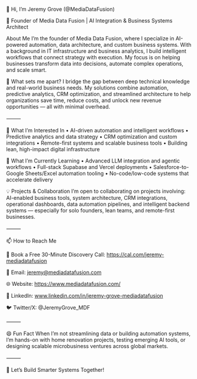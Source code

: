 👋 Hi, I’m Jeremy Grove (@MediaDataFusion)

🚀 Founder of Media Data Fusion | AI Integration & Business Systems Architect

About Me
I’m the founder of Media Data Fusion, where I specialize in AI-powered automation, data architecture, and custom business systems. With a background in IT infrastructure and business analytics, I build intelligent workflows that connect strategy with execution. My focus is on helping businesses transform data into decisions, automate complex operations, and scale smart.

🔹 What sets me apart? I bridge the gap between deep technical knowledge and real-world business needs. My solutions combine automation, predictive analytics, CRM optimization, and streamlined architecture to help organizations save time, reduce costs, and unlock new revenue opportunities — all with minimal overhead.

⸻

👀 What I’m Interested In
• AI-driven automation and intelligent workflows
• Predictive analytics and data strategy
• CRM optimization and custom integrations
• Remote-first systems and scalable business tools
• Building lean, high-impact digital infrastructure

🌱 What I’m Currently Learning
• Advanced LLM integration and agentic workflows
• Full-stack Supabase and Vercel deployments
• Salesforce-to-Google Sheets/Excel automation tooling
• No-code/low-code systems that accelerate delivery

💡 Projects & Collaboration
I’m open to collaborating on projects involving:
AI-enabled business tools, system architecture, CRM integrations, operational dashboards, data automation pipelines, and intelligent backend systems — especially for solo founders, lean teams, and remote-first businesses.

⸻

📫 How to Reach Me

📅 Book a Free 30-Minute Discovery Call: https://cal.com/jeremy-mediadatafusion

📧 Email: jeremy@mediadatafusion.com

🌐 Website: https://www.mediadatafusion.com/

🔗 LinkedIn: www.linkedin.com/in/jeremy-grove-mediadatafusion

🐦 Twitter/X: @JeremyGrove_MDF

⸻

😄 Fun Fact
When I’m not streamlining data or building automation systems, I’m hands-on with home renovation projects, testing emerging AI tools, or designing scalable microbusiness ventures across global markets.

⸻

🚀 Let’s Build Smarter Systems Together!


